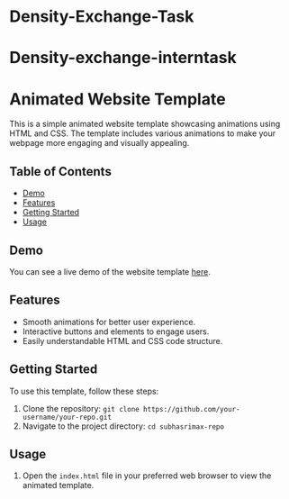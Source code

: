 ﻿# Density-Exchange-Task
# Density-exchange-interntask
# Animated Website Template

This is a simple animated website template showcasing animations using HTML and CSS. The template includes various animations to make your webpage more engaging and visually appealing.

## Table of Contents

- [Demo](#demo)
- [Features](#features)
- [Getting Started](#getting-started)
- [Usage](#usage)

## Demo

You can see a live demo of the website template [here](https://stately-vacherin-e02c12.netlify.app/).

## Features

- Smooth animations for better user experience.
- Interactive buttons and elements to engage users.
- Easily understandable HTML and CSS code structure.

## Getting Started

To use this template, follow these steps:

1. Clone the repository: `git clone https://github.com/your-username/your-repo.git`
2. Navigate to the project directory: `cd subhasrimax-repo`

## Usage

1. Open the `index.html` file in your preferred web browser to view the animated template.

